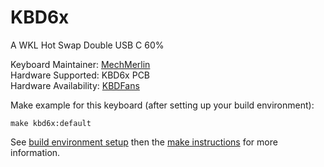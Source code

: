# KBD6x

A WKL Hot Swap Double USB C 60%

Keyboard Maintainer: [MechMerlin](https://github.com/mechmerlin)  
Hardware Supported: KBD6x PCB  
Hardware Availability: [KBDFans](https://kbdfans.cn/products/kbd6x-wkl-hot-swap-60-double-type-c-pcb)  

Make example for this keyboard (after setting up your build environment):

    make kbd6x:default

See [build environment setup](https://docs.qmk.fm/build_environment_setup.html) then the [make instructions](https://docs.qmk.fm/make_instructions.html) for more information.
